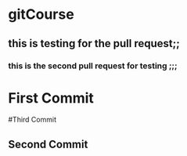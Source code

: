 # gitCourse


## this is testing for the pull request;;

### this is the second pull request for testing ;;;

# First Commit
#Third Commit
## Second Commit